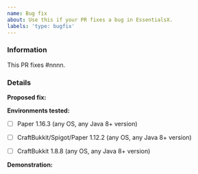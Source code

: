 ```yaml
---
name: Bug fix
about: Use this if your PR fixes a bug in EssentialsX.
labels: 'type: bugfix'
---
```


<!-- EssentialsX bug fix submission guide

NOTE: Failure to fill out this template properly may result in your PR being
      delayed or ignored without warning.

Don't type between any arrows in the template, as this text will be hidden.
This includes this header block and any other explanatory text blocks.

Want to discuss your PR before submitting it? Join the EssentialsX Development
server: https://discord.gg/CUN7qVb

If you are submitting a bug fix, please follow the following steps:

1.  Fill out the template in full.
      This includes providing screenshots and a link to the original bug 
      report. If there isn't an existing bug report, we recommend opening a new
      detailed bug report BEFORE opening your PR to fix it, else your PR may be
      delayed or rejected without warning.
      
      You can open a new bug report by following this link:
      https://github.com/EssentialsX/Essentials/issues/new/choose 

2.  When linking logs or config files, do not attach them to the post!
      Copy and paste any logs into https://gist.github.com/, then paste a
      link to them in the relevant parts of the template. Do not use Hastebin
      or Pastebin, as this can cause issues with future reviews.
      **DO NOT drag logs into this text box!**

3.  If you are fixing a performance issue, please include a link to a
    Timings and/or profiler report, both before and after your PR.

4.  If you are fixing a visual bug, such as in commands, please include
    screenshots so that we can more easily review the proposed fix.
    (You may drag screenshots directly into this box.)

-->

### Information

<!--
    Replace #nnnn with the number of the original issue. If this PR fixes
    multiple issues, you should repeat the phrase "fixes #nnnn" for each issue. 
-->

This PR fixes #nnnn. 

### Details

**Proposed fix:**    
<!-- Type a description of your proposed fix below this line. -->


**Environments tested:**    
<!--
    Below this line, put an "x" inside the box for the environments you have
    tested this bug fix on, and if relevant alter the OS and Java version
    accordingly. If this feature does not apply to an environment, strike
    through the environment using ~~strikethrough~~. If you have tested on
    other environments, add a new line with relevant details.
-->

- [ ] Paper 1.16.3 (any OS, any Java 8+ version)
- [ ] CraftBukkit/Spigot/Paper 1.12.2 (any OS, any Java 8+ version)
- [ ] CraftBukkit 1.8.8 (any OS, any Java 8+ version)


**Demonstration:**    
<!--
    Below this block, include screenshots/log snippets from before and after as
    necessary. If you have created or used a test case plugin, please link to a
    download of the plugin, source code and exact version used where possible.
-->
